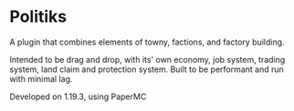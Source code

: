 # Politiks
A plugin that combines elements of towny, factions, and factory building. 

Intended to be drag and drop, with its' own economy, job system, trading system, land claim and protection system. Built to be performant and run with minimal lag.

Developed on 1.19.3, using PaperMC
